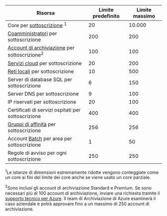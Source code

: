 Risorsa|Limite predefinito|Limite massimo
---|---|---
Core per [sottoscrizione](../articles/billing-buy-sign-up-azure-subscription.md) <sup>1</sup>|20|10\.000
[Coamministratori](../articles/billing-add-change-azure-subscription-administrator.md) per sottoscrizione|200|200
[Account di archiviazione](../articles/storage/storage-create-storage-account.md) per sottoscrizione<sup>2</sup>|100|100
[Servizi cloud](../articles/cloud-services/cloud-services-choose-me.md) per sottoscrizione|20|200
[Reti locali](http://msdn.microsoft.com/library/jj157100.aspx) per sottoscrizione|10|500
Server di database SQL per sottoscrizione|6|150
Server DNS per sottoscrizione|9|100
IP riservati per sottoscrizione|20|100
Certificati di servizi ospitati per sottoscrizione|400|400
[Gruppi di affinità](../articles/virtual-network/virtual-networks-migrate-to-regional-vnet.md) per sottoscrizione|256|256
Account [Batch](https://azure.microsoft.com/services/batch/) per area per sottoscrizione|1|50
Regole di avviso per ogni sottoscrizione|250|250

<sup>1</sup>Le istanze di dimensioni estremamente ridotte vengono conteggiate come un core ai fini del limite dei core anche se viene usato un core parziale.

<sup>2</sup>Sono inclusi gli account di archiviazione Standard e Premium. Se sono necessari più di 100 account di archiviazione, inviare una richiesta tramite il [supporto tecnico per Azure](https://azure.microsoft.com/support/faq/). Il team di Archiviazione di Azure esaminerà il caso aziendale e potrà approvare fino a un massimo di 250 account di archiviazione.

<!---HONumber=AcomDC_0601_2016-->